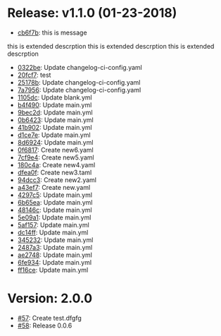 # Release: v1.1.0 (01-23-2018)

* [cb6f7b](https://github.com/saadmk11/test/commit/cb6f7bb93d8910fac2851ee296d1506692d2cf97): this is message

this is extended descrption
this is extended descrption
this is extended descrption
* [0322be](https://github.com/saadmk11/test/commit/0322bef41250ba7791ed22d64d847f881e2b7dcb): Update changelog-ci-config.yaml
* [20fcf7](https://github.com/saadmk11/test/commit/20fcf7526bb8cc69b3be0d916afe5e36348ff519): test
* [25178b](https://github.com/saadmk11/test/commit/25178bd2cb9a7c8b216f3a682b61b4d746903676): Update changelog-ci-config.yaml
* [7a7956](https://github.com/saadmk11/test/commit/7a795682a60d77c91ba20c4c7a55d457c8868bf3): Update changelog-ci-config.yaml
* [1105dc](https://github.com/saadmk11/test/commit/1105dca045c1606b3450db870e4f5a9d6ffe6751): Update blank.yml
* [b4f490](https://github.com/saadmk11/test/commit/b4f490466d0464c2e1eb3a2a1c8e10f97c7ccf7b): Update main.yml
* [9bec2d](https://github.com/saadmk11/test/commit/9bec2dbc362fdd272cfb0131e25c368b4de11edb): Update main.yml
* [0b6423](https://github.com/saadmk11/test/commit/0b64231fc547a461bc727352fc6c0e3c64ad154b): Update main.yml
* [41b902](https://github.com/saadmk11/test/commit/41b902fff0a625080a9e7674ac61d62f8830f8b4): Update main.yml
* [d1ce7e](https://github.com/saadmk11/test/commit/d1ce7e484b3ccfc6d6049a542059418c82e69ed4): Update main.yml
* [8d6924](https://github.com/saadmk11/test/commit/8d6924a813f7436b0e91947e12db5e3848d18b0f): Update main.yml
* [0f6817](https://github.com/saadmk11/test/commit/0f68171a410e0a3d68c9ae09a2bda684083a1ad5): Create new6.yaml
* [7cf9e4](https://github.com/saadmk11/test/commit/7cf9e42b94bd81208aca874c238fe796e722bc8f): Create new5.yaml
* [180c4a](https://github.com/saadmk11/test/commit/180c4a786d713820b1f187ad6ae98050bdf720cd): Create new4.yaml
* [dfea0f](https://github.com/saadmk11/test/commit/dfea0fe529009904092604439d2652e3c88e4ae6): Create new3.taml
* [94dcc3](https://github.com/saadmk11/test/commit/94dcc3a90d4a3e94ea15ff2cfe4520e02f009968): Create new2.yaml
* [a43ef7](https://github.com/saadmk11/test/commit/a43ef7250b3fcfb56652862a2afbe311033bdbfe): Create new.yaml
* [4297c5](https://github.com/saadmk11/test/commit/4297c526d5af30c949081fe0d14a2587ce641775): Update main.yml
* [6b65ea](https://github.com/saadmk11/test/commit/6b65eadf58faf7f3f8b06ef7a3bb078b81f76808): Update main.yml
* [48146c](https://github.com/saadmk11/test/commit/48146cde2da1b6a5a6c7a437ce2db66a805807e6): Update main.yml
* [5e09a1](https://github.com/saadmk11/test/commit/5e09a1119b47d3c696ea92b0e3bb1b46669a5ea5): Update main.yml
* [5af157](https://github.com/saadmk11/test/commit/5af157fcd408f86a4c4ff5c0367f293874704557): Update main.yml
* [dc14ff](https://github.com/saadmk11/test/commit/dc14ffb2ecb462290b8d53c0f0ec35253ac0be1a): Update main.yml
* [345232](https://github.com/saadmk11/test/commit/3452326285222593692b8f023cde6c2906e599e7): Update main.yml
* [2487a3](https://github.com/saadmk11/test/commit/2487a376eeb75e4f9bee48a826a2375bc0871d62): Update main.yml
* [ae2748](https://github.com/saadmk11/test/commit/ae274806005deaf43576e9f57c7c43804e9d55c7): Update main.yml
* [6fe934](https://github.com/saadmk11/test/commit/6fe9341887002d7f3670c2dbaafdbcc467648955): Update main.yml
* [ff16ce](https://github.com/saadmk11/test/commit/ff16ce049a0323d6de1eac5eff2d0fc9de3b7291): Update main.yml


Version: 2.0.0
==============

* [#57](https://github.com/saadmk11/test/pull/57): Create test.dfgfg
* [#58](https://github.com/saadmk11/test/pull/58): Release 0.0.6
